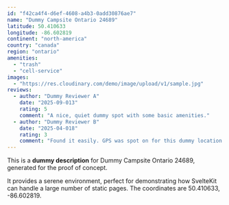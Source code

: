 ```yaml
---
id: "f42ca4f4-d6ef-4608-a4b3-0add30876ae7"
name: "Dummy Campsite Ontario 24689"
latitude: 50.410633
longitude: -86.602819
continent: "north-america"
country: "canada"
region: "ontario"
amenities:
  - "trash"
  - "cell-service"
images:
  - "https://res.cloudinary.com/demo/image/upload/v1/sample.jpg"
reviews:
  - author: "Dummy Reviewer A"
    date: "2025-09-013"
    rating: 5
    comment: "A nice, quiet dummy spot with some basic amenities."
  - author: "Dummy Reviewer B"
    date: "2025-04-018"
    rating: 3
    comment: "Found it easily. GPS was spot on for this dummy location."
---
```


This is a **dummy description** for Dummy Campsite Ontario 24689, generated for the proof of concept.

It provides a serene environment, perfect for demonstrating how SvelteKit can handle a large number of static pages. The coordinates are 50.410633, -86.602819.
